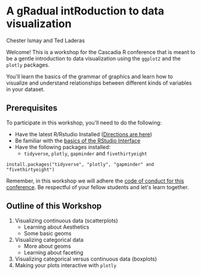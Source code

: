 A gRadual intRoduction to data visualization
================
Chester Ismay and Ted Laderas

Welcome! This is a workshop for the Cascadia R conference that is meant to be a gentle introduction to data visualization using the `ggplot2` and the `plotly` packages.

You'll learn the basics of the grammar of graphics and learn how to visualize and understand relationships between different kinds of variables in your dataset.

Prerequisites
-------------

To participate in this workshop, you'll need to do the following:

-   Have the latest R/Rstudio Installed ([Directions are here](https://ismayc.github.io/rbasics-book/3-rstudiobasics.html))
-   Be familiar with the [basics of the RStudio Interface](https://ismayc.github.io/rbasics-book/3-rstudiobasics.html)
-   Have the following packages installed:
    -   `tidyverse`, `plotly`, `gapminder` and `fivethirtyeight`

<!-- -->

    install.packages("tidyverse", "plotly", "gapminder" and "fivethirtyeight")

Remember, in this workshop we will adhere the [code of conduct for this conference](https://cascadiarconf.com/coc/). Be respectful of your fellow students and let's learn together.

Outline of this Workshop
------------------------

1.  Visualizing continuous data (scatterplots)
    -   Learning about Aesthetics
    -   Some basic geoms
2.  Visualizing categorical data
    -   More about geoms
    -   Learning about faceting
3.  Visualizing categorical versus continuous data (boxplots)
4.  Making your plots interactive with `plotly`
